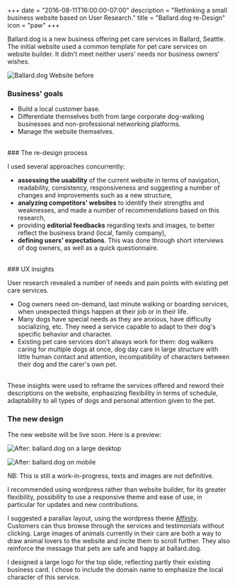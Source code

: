 +++
date = "2016-08-11T16:00:00-07:00"
description = "Rethinking a small business website based on User Research."
title = "Ballard.dog re-Design"
icon = "paw"
+++

Ballard.dog is a new business offering pet care services in Ballard, Seattle. The initial website used a common template for pet care services on website builder. It didn't meet neither users' needs nor business owners' wishes. 

![Ballard.dog Website before](/images/ballard-website.png "Before: First two versions of Ballard.dog using Website Builder template")

### Business' goals

- Build a local customer base.
- Differentiate themselves both from large corporate dog-walking businesses and non-professional networking platforms.
- Manage the website themselves.

<br>
### The re-design process

I used several approaches concurrently:

- **assessing the usability** of the current website in terms of navigation, readability, consistency, responsiveness and suggesting a number of changes and improvements such as a new structure,
- **analyzing competitors' websites** to identify their strengths and weaknesses, and made a number of recommendations based on this research,
- providing **editorial feedbacks** regarding texts and images, to better reflect the business brand (local, family company),
- **defining users' expectations**. This was done through short interviews of dog owners, as well as a quick questionnaire.  

<br>
### UX insights

User research revealed a number of needs and pain points with existing pet care services. 

- Dog owners need on-demand, last minute walking or boarding services, when unexpected things happen at their job or in their life.
- Many dogs have special needs as they are anxious, have difficulty socializing, etc. They need a service capable to adapt to their dog's specific behavior and character. 
- Existing pet care services don't always work for them: dog walkers caring for multiple dogs at once, dog day care in large structure with little human contact and attention, incompatibility of characters between their dog and the carer's own pet.

<br>
These insights were used to reframe the services offered and reword their descriptions on the website, enphasizing flexibility in terms of schedule, adaptability to all types of dogs and personal attention given to the pet.

### The new design

The new website will be live soon. Here is a preview:

![After: ballard.dog on a large desktop](/images/ballard-website-new-large-desktop.png "After: ballard.dog on a large desktop")

![After: ballard.dog on mobile](/images/ballard-website-new-mobile.png)

NB: This is still a work-in-progress, texts and images are not definitive.

I recommended using wordpress rather than website builder, for its greater flexibility, possibility to use a responsive theme and ease of use, in particular for updates and new contributions.


I suggested a parallax layout, using the wordpress theme <a href="https://wordpress.com/themes/affinity/" target="_blank">Affinity</a>. Customers can thus browse through the services and testimonials without clicking. Large images of animals currently in their care are both a way to draw animal lovers to the website and incite them to scroll further. They also reinforce the message that pets are safe and happy at ballard.dog.

I designed a large logo for the top slide, reflecting partly their existing business card. I chose to include the domain name to emphasize the local character of this service.
